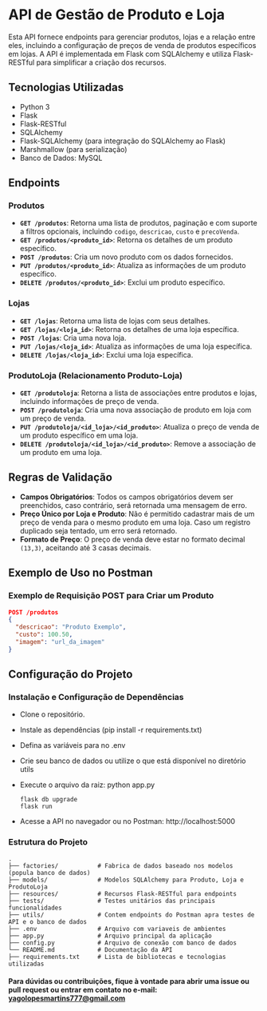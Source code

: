 # API de Gestão de Produto e Loja

Esta API fornece endpoints para gerenciar produtos, lojas e a relação entre eles, incluindo a configuração de preços de venda de produtos específicos em lojas. A API é implementada em Flask com SQLAlchemy e utiliza Flask-RESTful para simplificar a criação dos recursos.

## Tecnologias Utilizadas
- Python 3
- Flask
- Flask-RESTful
- SQLAlchemy
- Flask-SQLAlchemy (para integração do SQLAlchemy ao Flask)
- Marshmallow (para serialização)
- Banco de Dados: MySQL 

## Endpoints

### Produtos
- **`GET /produtos`**: Retorna uma lista de produtos, paginação e com suporte a filtros opcionais, incluindo `codigo`, `descricao`, `custo` e `precoVenda`.
- **`GET /produtos/<produto_id>`**: Retorna os detalhes de um produto específico.
- **`POST /produtos`**: Cria um novo produto com os dados fornecidos.
- **`PUT /produtos/<produto_id>`**: Atualiza as informações de um produto específico.
- **`DELETE /produtos/<produto_id>`**: Exclui um produto específico.

### Lojas
- **`GET /lojas`**: Retorna uma lista de lojas com seus detalhes.
- **`GET /lojas/<loja_id>`**: Retorna os detalhes de uma loja específica.
- **`POST /lojas`**: Cria uma nova loja.
- **`PUT /lojas/<loja_id>`**: Atualiza as informações de uma loja específica.
- **`DELETE /lojas/<loja_id>`**: Exclui uma loja específica.

### ProdutoLoja (Relacionamento Produto-Loja)
- **`GET /produtoloja`**: Retorna a lista de associações entre produtos e lojas, incluindo informações de preço de venda.
- **`POST /produtoloja`**: Cria uma nova associação de produto em loja com um preço de venda.
- **`PUT /produtoloja/<id_loja>/<id_produto>`**: Atualiza o preço de venda de um produto específico em uma loja.
- **`DELETE /produtoloja/<id_loja>/<id_produto>`**: Remove a associação de um produto em uma loja.

## Regras de Validação
- **Campos Obrigatórios**: Todos os campos obrigatórios devem ser preenchidos, caso contrário, será retornada uma mensagem de erro.
- **Preço Único por Loja e Produto**: Não é permitido cadastrar mais de um preço de venda para o mesmo produto em uma loja. Caso um registro duplicado seja tentado, um erro será retornado.
- **Formato de Preço**: O preço de venda deve estar no formato decimal `(13,3)`, aceitando até 3 casas decimais.

## Exemplo de Uso no Postman

### Exemplo de Requisição POST para Criar um Produto
```json
POST /produtos
{
  "descricao": "Produto Exemplo",
  "custo": 100.50,
  "imagem": "url_da_imagem"
}
```

## Configuração do Projeto
### Instalação e Configuração de Dependências

- Clone o repositório.
- Instale as dependências (pip install -r requirements.txt)
- Defina as variáveis para no .env
- Crie seu banco de dados ou utilize o que está disponível no diretório utils
- Execute o arquivo da raiz: python app.py

  ```
  flask db upgrade
  flask run
  ```
- Acesse a API no navegador ou no Postman: http://localhost:5000

### Estrutura do Projeto

```
.
├── factories/           # Fabrica de dados baseado nos modelos (popula banco de dados)
├── models/              # Modelos SQLAlchemy para Produto, Loja e ProdutoLoja
├── resources/           # Recursos Flask-RESTful para endpoints
├── tests/               # Testes unitários das principais funcionalidades
├── utils/               # Contem endpoints do Postman apra testes de API e o banco de dados
├── .env                 # Arquivo com variaveis de ambientes
├── app.py               # Arquivo principal da aplicação
├── config.py            # Arquivo de conexão com banco de dados
└── README.md            # Documentação da API
├── requirements.txt     # Lista de bibliotecas e tecnologias utilizadas
```

#### Para dúvidas ou contribuições, fique à vontade para abrir uma issue ou pull request ou entrar em contato no e-mail: yagolopesmartins777@gmail.com

